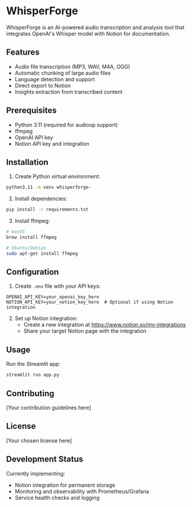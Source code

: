 # WhisperForge

WhisperForge is an AI-powered audio transcription and analysis tool that integrates OpenAI's Whisper model with Notion for documentation.

## Features
- Audio file transcription (MP3, WAV, M4A, OGG)
- Automatic chunking of large audio files
- Language detection and support
- Direct export to Notion
- Insights extraction from transcribed content

## Prerequisites
- Python 3.11 (required for audioop support)
- ffmpeg
- OpenAI API key
- Notion API key and integration

## Installation

1. Create Python virtual environment:

```bash
python3.11 -m venv whisperforge-
```

2. Install dependencies:

```bash
pip install -r requirements.txt
```

3. Install ffmpeg:

```bash
# macOS
brew install ffmpeg

# Ubuntu/Debian
sudo apt-get install ffmpeg
```

## Configuration
1. Create `.env` file with your API keys:

```env
OPENAI_API_KEY=your_openai_key_here
NOTION_API_KEY=your_notion_key_here  # Optional if using Notion integration
```

2. Set up Notion integration:
   - Create a new integration at https://www.notion.so/my-integrations
   - Share your target Notion page with the integration

## Usage
Run the Streamlit app:

```bash
streamlit run app.py
```

## Contributing
[Your contribution guidelines here]

## License
[Your chosen license here]

## Development Status
Currently implementing:
- Notion integration for permanent storage
- Monitoring and observability with Prometheus/Grafana
- Service health checks and logging
